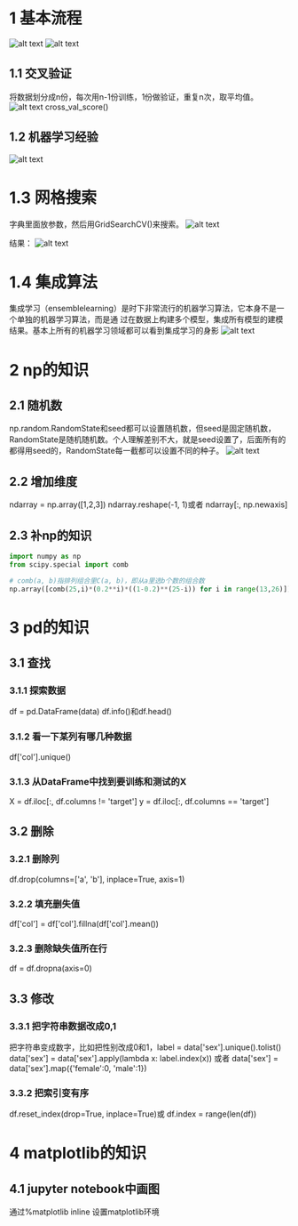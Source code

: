 # 1 基本流程
![alt text](image.png)
![alt text](image-1.png)
## 1.1 交叉验证
将数据划分成n份，每次用n-1份训练，1份做验证，重复n次，取平均值。
![alt text](image-4.png)
cross_val_score()

## 1.2 机器学习经验
![alt text](image-7.png)

# 1.3 网格搜索
字典里面放参数，然后用GridSearchCV()来搜索。
![alt text](image-8.png)

结果：
![alt text](image-9.png)

# 1.4 集成算法
集成学习（ensemblelearning）是时下非常流行的机器学习算法，它本身不是一个单独的机器学习算法，而是通
过在数据上构建多个模型，集成所有模型的建模结果。基本上所有的机器学习领域都可以看到集成学习的身影
![alt text](image-10.png)

# 2 np的知识
## 2.1 随机数
np.random.RandomState和seed都可以设置随机数，但seed是固定随机数，RandomState是随机随机数。个人理解差别不大，就是seed设置了，后面所有的都得用seed的，RandomState每一截都可以设置不同的种子。
![alt text](image-5.png)

## 2.2 增加维度
ndarray = np.array([1,2,3])
ndarray.reshape(-1, 1)或者
ndarray[:, np.newaxis]

## 2.3 补np的知识
```python
import numpy as np
from scipy.special import comb

# comb(a, b)指排列组合里C(a, b)，即从a里选b个数的组合数
np.array([comb(25,i)*(0.2**i)*((1-0.2)**(25-i)) for i in range(13,26)]).sum()
```

# 3 pd的知识
## 3.1 查找
### 3.1.1 探索数据
df = pd.DataFrame(data)
df.info()和df.head()
### 3.1.2 看一下某列有哪几种数据
df['col'].unique()
### 3.1.3 从DataFrame中找到要训练和测试的X
X = df.iloc[:, df.columns != 'target']
y = df.iloc[:, df.columns == 'target']

## 3.2 删除
### 3.2.1 删除列
df.drop(columns=['a', 'b'], inplace=True, axis=1)
### 3.2.2 填充删失值
df['col'] = df['col'].fillna(df['col'].mean())
### 3.2.3 删除缺失值所在行
df = df.dropna(axis=0)

## 3.3 修改
### 3.3.1 把字符串数据改成0,1
把字符串变成数字，比如把性别改成0和1，label = data['sex'].unique().tolist()
data['sex'] = data['sex'].apply(lambda x: label.index(x))
或者
data['sex'] = data['sex'].map({'female':0, 'male':1})

### 3.3.2 把索引变有序
df.reset_index(drop=True, inplace=True)或
df.index = range(len(df))

# 4 matplotlib的知识
## 4.1 jupyter notebook中画图
通过%matplotlib inline 设置matplotlib环境